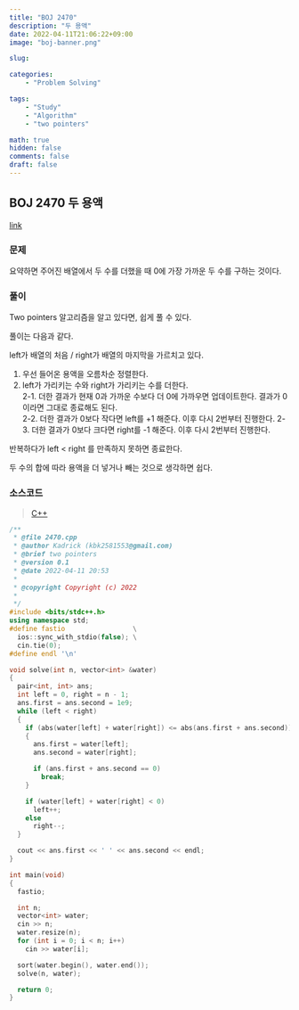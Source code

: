 ```yaml
---
title: "BOJ 2470"
description: "두 용액"
date: 2022-04-11T21:06:22+09:00
image: "boj-banner.png"

slug: 

categories:
    - "Problem Solving"

tags:
    - "Study"
    - "Algorithm"
    - "two pointers"

math: true
hidden: false
comments: false
draft: false
---
```

## BOJ 2470 두 용액

[link](https://boj.kr/2470)

### 문제

요약하면 주어진 배열에서 두 수를 더했을 때 0에 가장 가까운 두 수를 구하는 것이다. 

### 풀이

Two pointers 알고리즘을 알고 있다면, 쉽게 풀 수 있다.

풀이는 다음과 같다.

left가 배열의 처음 / right가 배열의 마지막을 가르치고 있다.

1. 우선 들어온 용액을 오름차순 정렬한다.
2. left가 가리키는 수와 right가 가리키는 수를 더한다.  
   2-1. 더한 결과가 현재 0과 가까운 수보다 더 0에 가까우면 업데이트한다. 결과가 0이라면 그대로 종료해도 된다.   
   2-2. 더한 결과가 0보다 작다면 left를 +1 해준다. 이후 다시 2번부터 진행한다.
   2-3. 더한 결과가 0보다 크다면 right를 -1 해준다. 이후 다시 2번부터 진행한다.

반복하다가 left < right 를 만족하지 못하면 종료한다.

두 수의 합에 따라 용액을 더 넣거나 빼는 것으로 생각하면 쉽다.

### 소스코드 

> [C++](https://github.com/Kadrick/PS/blob/main/BOJ/2470.cpp)
```cpp
/**
 * @file 2470.cpp
 * @author Kadrick (kbk2581553@gmail.com)
 * @brief two pointers
 * @version 0.1
 * @date 2022-04-11 20:53
 *
 * @copyright Copyright (c) 2022
 *
 */
#include <bits/stdc++.h>
using namespace std;
#define fastio                 \
  ios::sync_with_stdio(false); \
  cin.tie(0);
#define endl '\n'

void solve(int n, vector<int> &water)
{
  pair<int, int> ans;
  int left = 0, right = n - 1;
  ans.first = ans.second = 1e9;
  while (left < right)
  {
    if (abs(water[left] + water[right]) <= abs(ans.first + ans.second))
    {
      ans.first = water[left];
      ans.second = water[right];

      if (ans.first + ans.second == 0)
        break;
    }

    if (water[left] + water[right] < 0)
      left++;
    else
      right--;
  }

  cout << ans.first << ' ' << ans.second << endl;
}

int main(void)
{
  fastio;

  int n;
  vector<int> water;
  cin >> n;
  water.resize(n);
  for (int i = 0; i < n; i++)
    cin >> water[i];

  sort(water.begin(), water.end());
  solve(n, water);

  return 0;
}
```
